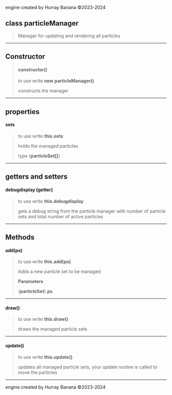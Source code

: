 engine created by Hurray Banana &copy;2023-2024
## class particleManager
> Manager for updating and rendering all particles
> 
> 

---

## Constructor
> #### constructor()
> to use write **new particleManager()**
> 
> constructs the manager
> 
> 

---

## properties
#### sets
> to use write **this.sets**
> 
> holds the managed particles
> 
> 
> type {**particleSet[]**}
> 
> 

---

## getters and setters
#### debugdisplay [getter]
> to use write **this.debugdisplay**
> 
> gets a debug string from the particle manager with number of particle sets and total number of active particles
> 
> 

---

## Methods
#### add(ps)
> to use write **this.add(ps)**
> 
> Adds a new particle set to be managed
> 
> 
> **Parameters**
> 
> {**particleSet**} **ps** 
> 
> 

---

#### draw()
> to use write **this.draw()**
> 
> draws the managed particle sets
> 
> 

---

#### update()
> to use write **this.update()**
> 
> updates all managed particle sets, your update routine is called to move the particles
> 
> 

---

engine created by Hurray Banana &copy;2023-2024
